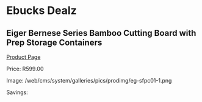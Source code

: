 
# Ebucks Dealz
## Eiger Bernese Series Bamboo Cutting Board with Prep Storage Containers
[Product Page](https://www.ebucks.com/web/shop/productSelected.do?prodId=1147707946&catId=714962196)

Price: R599.00

Image: /web/cms/system/galleries/pics/prodimg/eg-sfpc01-1.png

Savings: 


	